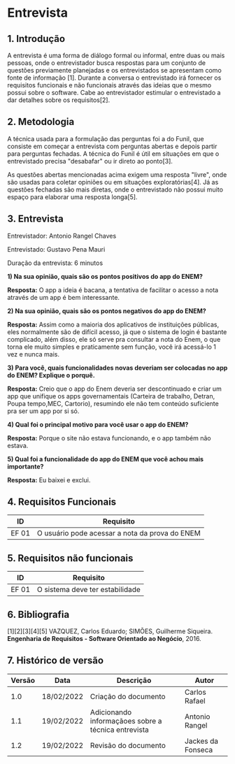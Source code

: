 # Entrevista

## 1. Introdução

A entrevista é uma forma de diálogo formal ou informal, entre duas ou mais pessoas,
onde o entrevistador busca respostas para um conjunto de questões previamente planejadas
e os entrevistados se apresentam como fonte de informação [1]. Durante a conversa o entrevistado irá fornecer os requisitos funcionais e não funcionais através das ideias que o mesmo possui sobre o software. Cabe ao entrevistador estimular o entrevistado a dar detalhes sobre os requisitos[2].

## 2. Metodologia

A técnica usada para a formulação das perguntas foi a do Funil, que consiste em começar a entrevista com perguntas abertas e depois partir para perguntas fechadas. A técnica do Funil é útil em situações em que o entrevistado precisa "desabafar" ou ir direto ao ponto[3].

As questões abertas mencionadas acima exigem uma resposta "livre", onde são usadas para coletar opiniões ou em situações exploratórias[4]. Já as questões fechadas são mais diretas, onde o entrevistado não possui muito espaço para elaborar uma resposta longa[5].

## 3. Entrevista

Entrevistador: Antonio Rangel Chaves

Entrevistado: Gustavo Pena Mauri

Duração da entrevista: 6 minutos

**1) Na sua opinião, quais são os pontos positivos do app do ENEM?**

**Resposta:** O app a ideia é bacana, a tentativa de facilitar o acesso a nota através de um app é bem interessante.

**2) Na sua opinião, quais são os pontos negativos do app do ENEM?**

**Resposta:** Assim como a maioria dos aplicativos de instituições públicas, eles normalmente são de difícil acesso, já que o sistema de login é bastante complicado, além disso, ele só serve pra consultar a nota do Enem, o que torna ele muito simples e praticamente sem função, você irá acessá-lo 1 vez e nunca mais.

**3) Para você, quais funcionalidades novas deveriam ser colocadas no app do ENEM? Explique o porquê.**

**Resposta:** Creio que o app do Enem deveria ser descontinuado e criar um app que unifique os apps governamentais (Carteira de trabalho, Detran, Poupa tempo,MEC, Cartorio), resumindo ele não tem conteúdo suficiente pra ser um app por si só.

**4) Qual foi o principal motivo para você usar o app do ENEM?**

**Resposta:** Porque o site não estava funcionando, e o app também não estava.

**5) Qual foi a funcionalidade do app do ENEM que você achou mais importante?**

**Resposta:** Eu baixei e exclui.

## 4. Requisitos Funcionais

| ID    | Requisito                                      |
| ----- | ---------------------------------------------- |
| EF 01 | O usuário pode acessar a nota da prova do ENEM |

## 5. Requisitos não funcionais

| ID    | Requisito                       |
| ----- | ------------------------------- |
| EF 01 | O sistema deve ter estabilidade |

## 6. Bibliografia

[1][2][3][4][5] VAZQUEZ, Carlos Eduardo; SIMÕES, Guilherme Siqueira. **Engenharia de Requisitos - Software Orientado ao Negócio**, 2016.

## 7. Histórico de versão

| Versão | Data       | Descrição                                           | Autor             |
| ------ | ---------- | --------------------------------------------------- | ----------------- |
| 1.0    | 18/02/2022 | Criação do documento                                | Carlos Rafael     |
| 1.1    | 19/02/2022 | Adicionando informaçãoes sobre a técnica entrevista | Antonio Rangel    |
| 1.2    | 19/02/2022 | Revisão do documento                                | Jackes da Fonseca |
